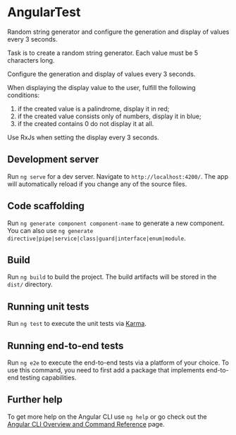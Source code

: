 # AngularTest
Random string generator and configure the generation and display of values every 3 seconds.

Task is to create a random string generator.  Each value must be 5 characters long.

 Configure the generation and display of values ​​every 3 seconds.

 When displaying the display value to the user, fulfill the following conditions:
 1) if the created value is a palindrome, display it in red;
 2) if the created value consists only of numbers, display it in blue;
 3) if the created contains 0 do not display it at all.

 Use RxJs when setting the display every 3 seconds.

## Development server

Run `ng serve` for a dev server. Navigate to `http://localhost:4200/`. The app will automatically reload if you change any of the source files.

## Code scaffolding

Run `ng generate component component-name` to generate a new component. You can also use `ng generate directive|pipe|service|class|guard|interface|enum|module`.

## Build

Run `ng build` to build the project. The build artifacts will be stored in the `dist/` directory.

## Running unit tests

Run `ng test` to execute the unit tests via [Karma](https://karma-runner.github.io).

## Running end-to-end tests

Run `ng e2e` to execute the end-to-end tests via a platform of your choice. To use this command, you need to first add a package that implements end-to-end testing capabilities.

## Further help

To get more help on the Angular CLI use `ng help` or go check out the [Angular CLI Overview and Command Reference](https://angular.io/cli) page.
